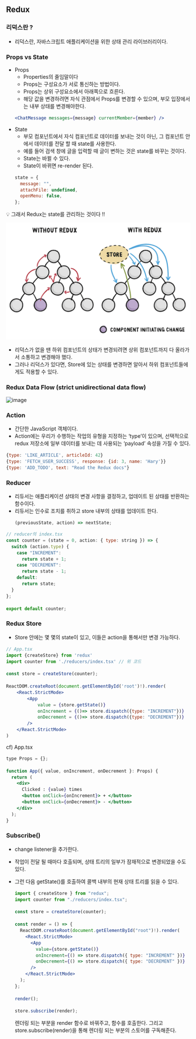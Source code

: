 ## Redux

### 리덕스란 ?

- 리덕스란, 자바스크립트 애플리케이션을 위한 상태 관리 라이브러리이다.

### Props vs State

- Props
  - Properties의 줄임말이다
  - Props는 구성요소가 서로 통신하는 방법이다.
  - Props는 상위 구성요소에서 아래쪽으로 흐른다.
  - 해당 값을 변경하려면 자식 관점에서 Props를 변경할 수 있으며, 부모 입장에서는 내부 상태를 변경해야한다.
  ```jsx
  <ChatMessage messages={message} currentMember={member} />
  ```
- State
  - 부모 컴포넌트에서 자식 컴포넌트로 데이터를 보내는 것이 아닌, 그 컴포넌트 안에서 데이터를 전달 할 때 state를 사용한다.
  - 예를 들어 검색 창에 글을 입력할 때 글이 변하는 것은 state를 바꾸는 것이다.
  - State는 바뀔 수 있다.
  - State이 바뀌면 re-render 된다.
  ```jsx
  state = {
    message: "",
    attachFile: undefined,
    openMenu: false,
  };
  ```

<aside>
💡 그래서 Redux는 state를 관리하는 것이다 !!

</aside>

![Alt text](image.png)

- 리덕스가 없을 땐 하위 컴포넌트의 상태가 변경되려면 상위 컴포넌트까지 다 올라가서 소통하고 변경해야 했다.
- 그러나 리덕스가 있다면, Store에 있는 상태를 변경하면 알아서 하위 컴포넌트들에게도 적용할 수 있다.

### Redux Data Flow (strict unidirectional data flow)

![image](https://github.com/Hipspot/hipspot-web/assets/108210492/c63e9fe2-fe7a-48ce-ba1b-151fccf37a9a)

### Action

- 간단한 JavaScript 객체이다.
- Action에는 우리가 수행하는 작업의 유형을 지정하는 ‘type’이 있으며, 선택적으로 redux 저장소에 일부 데이터를 보내는 데 사용되는 ‘payload’ 속성을 가질 수 있다.

```jsx
{type: 'LIKE_ARTICLE', articleId: 42}
{type: 'FETCH_USER_SUCCESS', response: {id: 3, name: 'Hary'}}
{type: 'ADD_TODO', text: "Read the Redux docs"}
```

### Reducer

- 리듀서는 애플리케이션 상태의 변경 사항을 결정하고, 업데이트 된 상태를 반환하는 함수이다.
- 리듀서는 인수로 조치를 취하고 store 내부의 상태를 업데이트 한다.
  ```jsx
  (previousState, action) => nextState;
  ```

```jsx
// reducer의 index.tsx
const counter = (state = 0, action: { type: string }) => {
  switch (action.type) {
    case "INCREMENT":
      return state + 1;
    case "DECREMENT":
      return state - 1;
    default:
      return state;
  }
};

export default counter;
```

### Redux Store

- Store 안에는 몇 몇의 state이 있고, 이들은 action을 통해서만 변경 가능하다.

```jsx
// App.tsx
import {createStore} from 'redux'
import counter from './reducers/index.tsx' // 위 코드

const store = createStore(counter);

ReactDOM.createRoot(document.getElementById('root')!).render(
	<React.StrictMode>
		<App
			value = {store.getState()}
			onIncrement = {()=> store.dispatch({type: "INCREMENT"})}
			onDecrement = {()=> store.dispatch({type: "DECREMENT"})}
		/>
	</React.StrictMode>
)
```

cf) App.tsx

```jsx
type Props = {};

function App({ value, onIncrement, onDecrement }: Props) {
  return (
    <div>
      Clicked : {value} times
      <button onClick={onIncrement}> + </button>
      <button onClick={onDecrement}> - </button>
    </div>
  );
}
```

### Subscribe()

- change listener을 추가한다.
- 작업이 전달 될 때마다 호출되며, 상태 트리의 일부가 잠재적으로 변경되었을 수도 있다.
- 그런 다음 getState()를 호출하여 콜백 내부의 현재 상태 트리를 읽을 수 있다.

  ```jsx
  import { createStore } from "redux";
  import counter from "./reducers/index.tsx";

  const store = createStore(counter);

  const render = () => {
    ReactDOM.createRoot(document.getElementById("root")!).render(
      <React.StrictMode>
        <App
          value={store.getState()}
          onIncrement={() => store.dispatch({ type: "INCREMENT" })}
          onDecrement={() => store.dispatch({ type: "DECREMENT" })}
        />
      </React.StrictMode>
    );
  };

  render();

  store.subscribe(render);
  ```

  렌더링 되는 부분을 render 함수로 바꿔주고, 함수를 호출한다.
  그리고 store.subscribe(render)을 통해 렌더링 되는 부분의 스토어를 구독해준다.
